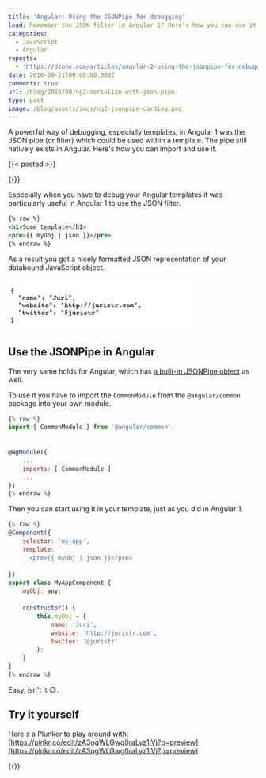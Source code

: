 ```yaml
---
title: 'Angular: Using the JSONPipe for debugging'
lead: Remember the JSON filter in Angular 1? Here's how you can use it in Angular
categories:
  - JavaScript
  - Angular
reposts:
  - 'https://dzone.com/articles/angular-2-using-the-jsonpipe-for-debugging'
date: 2016-09-21T00:00:00.000Z
comments: true
url: /blog/2016/09/ng2-serialize-with-json-pipe
type: post
image: /blog/assets/imgs/ng2-jsonpipe-cardimg.png
---
```


<div class="article-intro">
	A powerful way of debugging, especially templates, in Angular 1 was the JSON pipe (or filter) which could be used within a template. The pipe still natively exists in Angular. Here's how you can import and use it.
</div>

{{< postad >}}

{{<warn-notice message="$1" >}}
 

Especially when you have to debug your Angular templates it was particularly useful in Angular 1 to use the JSON filter.

```html
{% raw %}
<h1>Some template</h1>
<pre>{{ myObj | json }}</pre>
{% endraw %}
```

As a result you got a nicely formatted JSON representation of your databound JavaScript object.

![](/blog/assets/imgs/json-pipe-result.png)

## Use the JSONPipe in Angular

The very same holds for Angular, which has [a built-in JSONPipe object](https://angular.io/docs/ts/latest/api/common/index/JsonPipe-pipe.html) as well.

To use it you have to import the `CommonModule` from the `@angular/common` package into your own module.

```javascript
{% raw %}
import { CommonModule } from '@angular/common';


@NgModule({
    ...
    imports: [ CommonModule ]
    ...
})
{% endraw %}
```

Then you can start using it in your template, just as you did in Angular 1.

```javascript
{% raw %}
@Component({
    selector: 'my-app',
    template: `
      <pre>{{ myObj | json }}</pre>
    `
})
export class MyAppComponent {
    myObj: any;

    constructor() {
        this.myObj = {
            name: 'Juri',
            website: 'http://juristr.com',
            twitter: '@juristr'
        };
    }
}
{% endraw %}
```

Easy, isn't it :wink:.

## Try it yourself

Here's a Plunker to play around with: [https://plnkr.co/edit/zA3ogWLGwg0raLyz1iVj?p=preview](https://plnkr.co/edit/zA3ogWLGwg0raLyz1iVj?p=preview)

{{<plunker plunker_url="https://embed.plnkr.co/zA3ogWLGwg0raLyz1iVj/">}}
 

